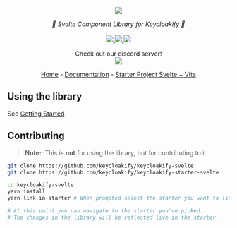 <p align="center">
    <img src="https://github.com/user-attachments/assets/28b68619-6a35-4c4a-a7c3-a62521bd2002">  
</p>
<p align="center">
    <i>🔏 Svelte Component Library for Keycloakify 🔏</i>
    <br>
    <br>
    <a href="https://github.com/keycloakify/keycloakify-svelte/actions">
      <img src="https://github.com/keycloakify/keycloakify/workflows/ci/badge.svg?branch=main">
    </a>
    <a href="https://www.npmjs.com/package/@keycloakify/svelte">
      <img src="https://img.shields.io/npm/dm/@keycloakify/svelte">
    </a>
    <a href="https://github.com/keycloakify/keycloakify/blob/main/LICENSE">
      <img src="https://img.shields.io/npm/l/@keycloakify/svelte">
    </a>
    <p align="center">
      Check out our discord server!<br/>
      <a href="https://discord.gg/mJdYJSdcm4">
        <img src="https://dcbadge.limes.pink/api/server/kYFZG7fQmn"/>
      </a>
    </p>
    <p align="center">
        <a href="https://www.keycloakify.dev">Home</a>
        -
        <a href="https://docs.keycloakify.dev">Documentation</a>
        -
        <a href="https://github.com/keycloakify/keycloakify-starter-svelte">Starter Project Svelte + Vite</a>
    </p>
</p>

## Using the library

See [Getting Started](https://docs.keycloakify.dev/)

## Contributing

> **Note:**: This is **not** for using the library, but for contributing to it.

```bash
git clone https://github.com/keycloakify/keycloakify-svelte
git clone https://github.com/keycloakify/keycloakify-starter-svelte

cd keycloakify-svelte
yarn install
yarn link-in-starter # When prompted select the starter you want to link into

# At this point you can navigate to the starter you've picked.
# The changes in the library will be reflected live in the starter.
```
